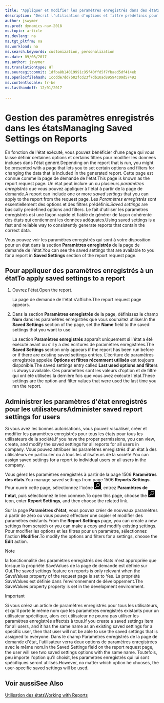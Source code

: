 ```yaml
---
title: "Appliquer et modifier les paramètres enregistrés dans des états"
description: "Décrit l'utilisation d'options et filtre prédéfinis pour personnaliser un état, et pour générer les données exactes."
author: jswymer
ms.prod: dynamics-nav-2018
ms.topic: article
ms.devlang: na
ms.tgt_pltfrm: na
ms.workload: na
ms.search.keywords: customization, personalization
ms.date: 09/08/2017
ms.author: jswymer
ms.translationtype: HT
ms.sourcegitcommit: 1dfba8b14019991c95f40ffd5f7fbaed5df414eb
ms.openlocfilehash: 1ccdde7dd7b02fcd23f7db10ad89594c09d57492
ms.contentlocale: fr-be
ms.lasthandoff: 12/01/2017

---
```

# <a name="managing-saved-settings-on-reports"></a><span data-ttu-id="01fcf-103">Gestion des paramètres enregistrés dans les états</span><span class="sxs-lookup"><span data-stu-id="01fcf-103">Managing Saved Settings on Reports</span></span>
<span data-ttu-id="01fcf-104">En fonction de l'état exécuté, vous pouvez bénéficier d'une page qui vous laisse définir certaines options et certains filtres pour modifier les données incluses dans l'état généré.</span><span class="sxs-lookup"><span data-stu-id="01fcf-104">Depending on the report that is run, you might be presented with a page that lets you to set certain options and filters for changing the data that is included in the generated report.</span></span> <span data-ttu-id="01fcf-105">Cette page est connue comme la page de demande de l'état.</span><span class="sxs-lookup"><span data-stu-id="01fcf-105">This page is known as the report request page.</span></span> <span data-ttu-id="01fcf-106">Un état peut inclure un ou plusieurs *paramètres enregistrés* que vous pouvez appliquer à l'état à partir de la page de demande.</span><span class="sxs-lookup"><span data-stu-id="01fcf-106">A report can include one or more *saved settings* that you can apply to the report from the request page.</span></span> <span data-ttu-id="01fcf-107">Les *Paramètres enregistrés* sont essentiellement des options et des filtres prédéfinis.</span><span class="sxs-lookup"><span data-stu-id="01fcf-107">*Saved settings* are basically predefined options and filters.</span></span> <span data-ttu-id="01fcf-108">Le fait d'utiliser les paramètres enregistrés est une façon rapide et fiable de générer de façon cohérente des états qui contiennent les données adéquates.</span><span class="sxs-lookup"><span data-stu-id="01fcf-108">Using saved settings is a fast and reliable way to consistently generate reports that contain the correct data.</span></span>

<span data-ttu-id="01fcf-109">Vous pouvez voir les paramètres enregistrés qui sont à votre disposition pour un état dans la section **Paramètres enregistrés** de la page de demande de l'état.</span><span class="sxs-lookup"><span data-stu-id="01fcf-109">You can see the saved settings that are available to you for a report in **Saved Settings** section of the report request page.</span></span>  

## <a name="to-apply-saved-settings-to-a-report"></a><span data-ttu-id="01fcf-110">Pour appliquer des paramètres enregistrés à un état</span><span class="sxs-lookup"><span data-stu-id="01fcf-110">To apply saved settings to a report</span></span>
1. <span data-ttu-id="01fcf-111">Ouvrez l'état.</span><span class="sxs-lookup"><span data-stu-id="01fcf-111">Open the report.</span></span>

   <span data-ttu-id="01fcf-112">La page de demande de l'état s'affiche.</span><span class="sxs-lookup"><span data-stu-id="01fcf-112">The report request page appears.</span></span>    
2. <span data-ttu-id="01fcf-113">Dans la section **Paramètres enregistrés** de la page, définissez le champ **Nom** dans les paramètres enregistrés que vous souhaitez utiliser.</span><span class="sxs-lookup"><span data-stu-id="01fcf-113">In the **Saved Settings** section of the page, set the **Name** field  to the saved settings that you want to use.</span></span>

   <span data-ttu-id="01fcf-114">La section **Paramètres enregistrés** apparaît uniquement si l'état a été exécuté avant ou s'il y a des écritures de paramètres enregistrées.</span><span class="sxs-lookup"><span data-stu-id="01fcf-114">The **Saved Settings** section only appears if the report has been run before or if there are existing saved settings entries.</span></span> <span data-ttu-id="01fcf-115">L'écriture de paramètres enregistrés appelée **Options et filtres récemment utilisés** est toujours disponible.</span><span class="sxs-lookup"><span data-stu-id="01fcf-115">The saved settings entry called **Last used options and filters** is always available.</span></span> <span data-ttu-id="01fcf-116">Ces paramètres sont les valeurs d'option et de filtre qui ont été utilisées la dernière fois que vous avez exécuté l'état.</span><span class="sxs-lookup"><span data-stu-id="01fcf-116">These settings are the option and filter values that were used the last time you ran the report.</span></span>

## <a name="administer-saved-report-settings-for-users"></a><span data-ttu-id="01fcf-117">Administrer les paramètres d'état enregistrés pour les utilisateurs</span><span class="sxs-lookup"><span data-stu-id="01fcf-117">Administer saved report settings for users</span></span>
<span data-ttu-id="01fcf-118">Si vous avez les bonnes autorisations, vous pouvez visualiser, créer et modifier les paramètres enregistrés pour tous les états pour tous les utilisateurs de la société.</span><span class="sxs-lookup"><span data-stu-id="01fcf-118">If you have the proper permissions, you can view, create, and modify the saved settings for all reports for all users in company.</span></span> <span data-ttu-id="01fcf-119">Vous pouvez attribuer les paramètres enregistrés d'un état à des utilisateurs en particulier ou à tous les utilisateurs de la société.</span><span class="sxs-lookup"><span data-stu-id="01fcf-119">You can assign saved settings for a report to individual users or all users in the company.</span></span>

<span data-ttu-id="01fcf-120">Vous gérez les paramètres enregistrés à partir de la page 1506 **Paramètres des états**.</span><span class="sxs-lookup"><span data-stu-id="01fcf-120">You manage saved settings from page 1506 **Reports Settings**.</span></span> <span data-ttu-id="01fcf-121">Pour ouvrir cette page, sélectionnez l'icône ![Page ou état pour la recherche](media/ui-search/search_small.png "Page ou état pour la recherche"), entrez **Paramètres de l'état**, puis sélectionnez le lien connexe.</span><span class="sxs-lookup"><span data-stu-id="01fcf-121">To open this page, choose the ![Search for Page or Report](media/ui-search/search_small.png "Search for Page or Report icon") icon, enter **Report Settings**, and then choose the related link.</span></span>

<span data-ttu-id="01fcf-122">Sur la page **Paramètres d'état**, vous pouvez créer de nouveaux paramètres à partir de zéro ou vous pouvez effectuer une copier et modifier des paramètres existants.</span><span class="sxs-lookup"><span data-stu-id="01fcf-122">From the **Report Settings** page, you can create a new settings from scratch or you can make a copy and modify existing settings.</span></span> <span data-ttu-id="01fcf-123">Pour modifier les options et les filtres pour un paramètre, sélectionnez l'action **Modifier**.</span><span class="sxs-lookup"><span data-stu-id="01fcf-123">To modify the options and filters for a settings, choose the **Edit** action.</span></span>

> [!NOTE]
> <span data-ttu-id="01fcf-124">la fonctionnalité des paramètres enregistrés des états n'est appropriée que lorsque la propriété SaveValues de la page de demande est définie sur Oui.</span><span class="sxs-lookup"><span data-stu-id="01fcf-124">The saved settings feature on reports is only relevant when the SaveValues property of the request page is set to Yes.</span></span> <span data-ttu-id="01fcf-125">La propriété SaveValues est définie dans l'environnement de développement.</span><span class="sxs-lookup"><span data-stu-id="01fcf-125">The SaveValues property property is set in the development environment.</span></span>  

> [!Important]
> <span data-ttu-id="01fcf-126">Si vous créez un article de paramètres enregistrés pour tous les utilisateurs, et qu'il porte le même nom que les paramètres enregistrés existants pour un utilisateur spécifique, alors cet utilisateur ne pourra pas utiliser les paramètres enregistrés affectés à tous.</span><span class="sxs-lookup"><span data-stu-id="01fcf-126">If you create a saved settings item for all users, and it has the same name as an existing saved settings for a specific user, then that user will not be able to use the saved settings that is assigned to everyone.</span></span>  <span data-ttu-id="01fcf-127">Dans le champ Paramètres enregistrés de la page de demande d'état, l'utilisateur verra deux options de paramètres enregistrées avec le même nom.</span><span class="sxs-lookup"><span data-stu-id="01fcf-127">In the Saved Settings field on the report request page, the user will see two saved settings options with the same name.</span></span> <span data-ttu-id="01fcf-128">Toutefois, peu importe l'option qu'il choisit, les paramètres enregistrés qui lui sont spécifiques seront utilisés.</span><span class="sxs-lookup"><span data-stu-id="01fcf-128">However, no matter which option he chooses, the user-specific saved settings will be used.</span></span>

## <a name="see-also"></a><span data-ttu-id="01fcf-129">Voir aussi</span><span class="sxs-lookup"><span data-stu-id="01fcf-129">See Also</span></span>
[<span data-ttu-id="01fcf-130">Utilisation des états</span><span class="sxs-lookup"><span data-stu-id="01fcf-130">Working with Reports</span></span>](ui-work-report.md)  

